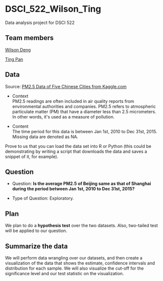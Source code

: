 # DSCI_522_Wilson_Ting
Data analysis project for DSCI 522

## Team members

[Wilson Deng](https://github.com/xiaoweideng)

[Ting Pan](https://github.com/panntingg)


## Data
Source: [PM2.5 Data of Five Chinese Cities from Kaggle.com](https://www.kaggle.com/uciml/pm25-data-for-five-chinese-cities)

- Context
<br> PM2.5 readings are often included in air quality reports from environmental authorities and companies. PM2.5 refers to atmospheric particulate matter (PM) that have a diameter less than 2.5 micrometers. In other words, it's used as a measure of pollution. 

- Content
<br> The time period for this data is between Jan 1st, 2010 to Dec 31st, 2015. Missing data are denoted as NA. 

Prove to us that you can load the data set into R or Python (this could be demonstrating by writing a script that downloads the data and saves a snippet of it, for example).

## Question

- Question: **Is the average PM2.5 of Beijing same as that of Shanghai during the period between Jan 1st, 2010 to Dec 31st, 2015?**

- Type of Question: Exploratory.

## Plan

We plan to do a **hypothesis test** over the two datasets. Also, two-tailed test will be applied to our question.

## Summarize the data

We will perform data wrangling over our datasets, and then create a visualization of the data that shows the estimate, confidence intervals and distribution for each sample. We will also visualize the cut-off for the significance level and our test statistic on the visualization.
